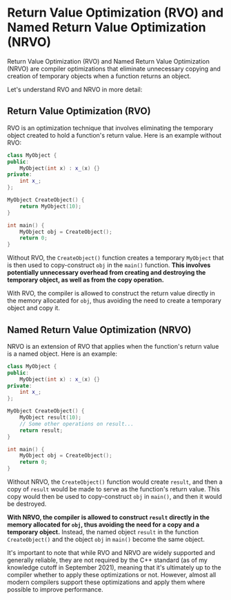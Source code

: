 # Return Value Optimization (RVO) and Named Return Value Optimization (NRVO)

Return Value Optimization (RVO) and Named Return Value Optimization (NRVO) are compiler optimizations that eliminate unnecessary copying and creation of temporary objects when a function returns an object.

Let's understand RVO and NRVO in more detail:

## **Return Value Optimization (RVO)**

RVO is an optimization technique that involves eliminating the temporary object created to hold a function's return value. Here is an example without RVO:

```cpp
class MyObject {
public:
    MyObject(int x) : x_(x) {}
private:
    int x_;
};

MyObject CreateObject() {
    return MyObject(10);
}

int main() {
    MyObject obj = CreateObject();
    return 0;
}
```

Without RVO, the `CreateObject()` function creates a temporary `MyObject` that is then used to copy-construct `obj` in the `main()` function. **This involves potentially unnecessary overhead from creating and destroying the temporary object, as well as from the copy operation.**

With RVO, the compiler is allowed to construct the return value directly in the memory allocated for `obj`, thus avoiding the need to create a temporary object and copy it.

## **Named Return Value Optimization (NRVO)**

NRVO is an extension of RVO that applies when the function's return value is a named object. Here is an example:

```cpp
class MyObject {
public:
    MyObject(int x) : x_(x) {}
private:
    int x_;
};

MyObject CreateObject() {
    MyObject result(10);
    // Some other operations on result...
    return result;
}

int main() {
    MyObject obj = CreateObject();
    return 0;
}
```

Without NRVO, the `CreateObject()` function would create `result`, and then a copy of `result` would be made to serve as the function's return value. This copy would then be used to copy-construct `obj` in `main()`, and then it would be destroyed.

**With NRVO, the compiler is allowed to construct `result` directly in the memory allocated for `obj`, thus avoiding the need for a copy and a temporary object.** Instead, the named object `result` in the function `CreateObject()` and the object `obj` in `main()` become the same object.

It's important to note that while RVO and NRVO are widely supported and generally reliable, they are not required by the C++ standard (as of my knowledge cutoff in September 2021), meaning that it's ultimately up to the compiler whether to apply these optimizations or not. However, almost all modern compilers support these optimizations and apply them where possible to improve performance.



